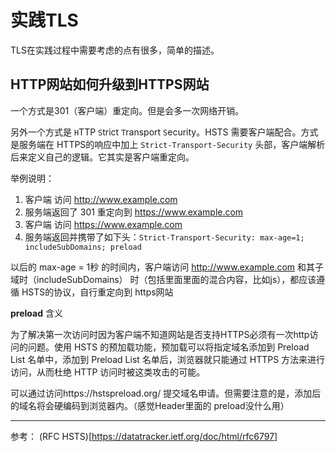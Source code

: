 # 实践TLS

TLS在实践过程中需要考虑的点有很多，简单的描述。

## HTTP网站如何升级到HTTPS网站
一个方式是301（客户端）重定向。但是会多一次网络开销。

另外一个方式是 `H`TTP `S`trict `T`ransport `S`ecurity。HSTS 需要客户端配合。方式是服务端在 HTTPS的响应中加上 `Strict-Transport-Security` 头部，客户端解析后来定义自己的逻辑。它其实是客户端重定向。

举例说明：

1. 客户端 访问 http://www.example.com
2. 服务端返回了 301 重定向到 https://www.example.com
3. 客户端 访问 https://www.example.com
4. 服务端返回并携带了如下头：`Strict-Transport-Security: max-age=1; includeSubDomains; preload`

以后的 max-age = 1秒 的时间内，客户端访问 http://www.example.com 和其子域时（includeSubDomains） 时（包括里面里面的混合内容，比如js），都应该遵循 HSTS的协议，自行重定向到 https网站


**preload** 含义

为了解决第一次访问时因为客户端不知道网站是否支持HTTPS必须有一次http访问的问题。使用 HSTS 的预加载功能，预加载可以将指定域名添加到 Preload List 名单中，添加到 Preload List 名单后，浏览器就只能通过 HTTPS 方法来进行访问，从而杜绝 HTTP 访问时被这类攻击的可能。

可以通过访问https://hstspreload.org/ 提交域名申请。但需要注意的是，添加后的域名将会硬编码到浏览器内。（感觉Header里面的 preload没什么用）



---
参考：
(RFC HSTS)[https://datatracker.ietf.org/doc/html/rfc6797]